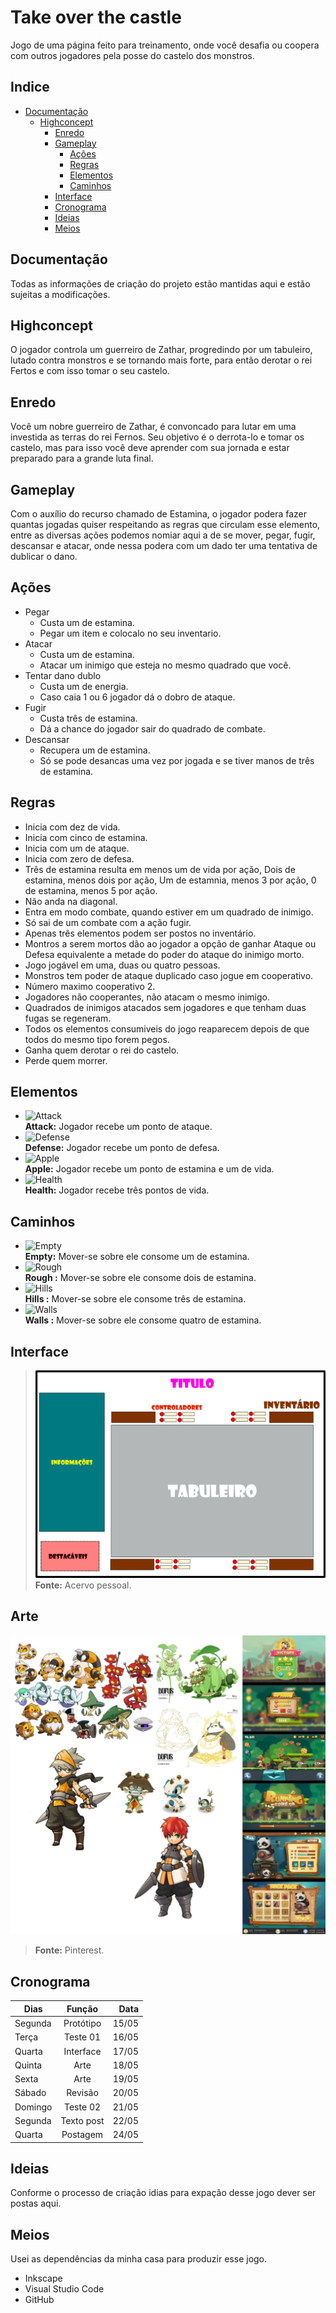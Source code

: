 # Take over the castle

Jogo de uma página feito para treinamento, onde você desafia ou coopera com outros jogadores pela posse do castelo dos monstros.

## Indice

- [Documentação](#documentação)
  - [Highconcept](#highconcept)
    - [Enredo](#enredo)
    - [Gameplay](#gameplay)
      - [Ações](#acoes)
      - [Regras](#regras)
      - [Elementos](#elementos)
      - [Caminhos](#caminhos)
    - [Interface](#interface)
    - [Cronograma](#cronograma)
    - [Ideias](#ideias)
    - [Meios](#meios)

<a name="documentação"></a>

## Documentação

Todas as informações de criação do projeto estão mantidas aqui e estão sujeitas a modificações.

<a name="highconcept"></a>

## Highconcept

O jogador controla um guerreiro de Zathar, progredindo por um tabuleiro, lutado contra monstros e se tornando mais forte, para então derotar o rei Fertos e com isso tomar o seu castelo.

<a name="enredo"></a>

## Enredo

Você um nobre guerreiro de Zathar, é convoncado para lutar em uma investida as terras do rei Fernos. Seu objetivo é o derrota-lo e tomar os castelo, mas para isso você deve aprender com sua jornada e estar preparado para a grande luta final.

<a name="gameplay"></a>

## Gameplay

Com o auxílio do recurso chamado de Estamina, o jogador podera fazer quantas jogadas quiser respeitando as regras que circulam esse elemento, entre as diversas ações podemos nomiar aqui a de se mover, pegar, fugir, descansar e atacar, onde nessa podera com um dado ter uma tentativa de dublicar o dano.

<a name="acoes"></a>

## Ações

- Pegar
  - Custa um de estamina.
  - Pegar um item e colocalo no seu inventario.
- Atacar
  - Custa um de estamina.
  - Atacar um inimigo que esteja no mesmo quadrado que você.
- Tentar dano dublo
  - Custa um de energia.
  - Caso caia 1 ou 6 jogador dá o dobro de ataque.
- Fugir
  - Custa três de estamina.
  - Dá a chance do jogador sair do quadrado de combate.
- Descansar
  - Recupera um de estamina.
  - Só se pode desancas uma vez por jogada e se tiver manos de três de estamina.


<a name="regras"></a>

## Regras

 - Inicia com dez de vida.
 - Inicia com cinco de estamina.
 - Inicia com um de ataque.
 - Inicia com zero de defesa.
 - Três de estamina resulta em menos um de vida por ação, Dois de estamina, menos dois por ação, Um de estamnia, menos 3 por ação, 0 de estamina, menos 5 por ação.
 - Não anda na diagonal.
 - Entra em modo combate, quando estiver em um quadrado de inimigo.
 - Só sai de um combate com a ação fugir.
 - Apenas três elementos podem ser postos no inventário.
 - Montros a serem mortos dão ao jogador a opção de ganhar Ataque ou Defesa equivalente a metade do poder do ataque do inimigo morto.
 - Jogo jogável em uma, duas ou quatro pessoas.
 - Monstros tem poder de ataque duplicado caso jogue em cooperativo.
 - Número maximo cooperativo 2.
 - Jogadores não cooperantes, não atacam o mesmo inimigo. 
 - Quadrados de inimigos atacados sem jogadores e que tenham duas fugas se regeneram.
 - Todos os elementos consumiveis do jogo reaparecem depois de que todos do mesmo tipo forem pegos. 
 - Ganha quem derotar o rei do castelo.
 - Perde quem morrer.

<a name="elementos"></a>

## Elementos

- ![Attack](https://github.com//Dilumo/Morin-s-test/blob/master/Documents/Assets/Attack.png?raw=true "Attack") <br> 
**Attack:** Jogador recebe um ponto de ataque.
- ![Defense](https://github.com//Dilumo/Morin-s-test/blob/master/Documents/Assets/Defense.png?raw=true "Defense") <br> 
**Defense:** Jogador recebe um ponto de defesa.
- ![Apple](https://github.com//Dilumo/Morin-s-test/blob/master/Documents/Assets/Apple.png?raw=true "Apple") <br> 
**Apple:** Jogador recebe um ponto de estamina e um de vida.
- ![Health](https://github.com//Dilumo/Morin-s-test/blob/master/Documents/Assets/Health.png?raw=true "Health") <br> 
**Health:** Jogador recebe três pontos de vida.

<a name="caminhos"></a>

## Caminhos

- ![Empty](https://github.com//Dilumo/Morin-s-test/blob/master/Documents/Assets/Empty.png?raw=true "Empty") <br> 
**Empty:** Mover-se sobre ele consome um de estamina.
- ![Rough ](https://github.com//Dilumo/Morin-s-test/blob/master/Documents/Assets/Rough.png?raw=true "Rough ") <br> 
**Rough :** Mover-se sobre ele consome dois de estamina.
- ![Hills ](https://github.com//Dilumo/Morin-s-test/blob/master/Documents/Assets/Hills.png?raw=true "Hills ") <br> 
**Hills :** Mover-se sobre ele consome três de estamina.
- ![Walls ](https://github.com//Dilumo/Morin-s-test/blob/master/Documents/Assets/Walls.png?raw=true "Walls ") <br> 
**Walls :** Mover-se sobre ele consome quatro de estamina.

<a name="interface"></a>

## Interface

>![Explicação da interface](https://github.com/Dilumo/GetTheCastle/blob/master/Documents/Assets/interface.png?raw=true "Explicação da interface") <br> 
 > **Fonte:** Acervo pessoal.
 
 ## Arte
 
 ![Arte Style](https://github.com/Dilumo/GetTheCastle/blob/master/Documents/Assets/ArtStyle.png?raw=true "Estilo de Arte")<br>
 > **Fonte:** Pinterest.

<a name="cronograma"></a>

## Cronograma


| Dias          | Função        |  Data  |
| ------------- |:-------------:| -----: |
| Segunda       | Protótipo     | 15/05  |
| Terça         | Teste 01      | 16/05  |
| Quarta        | Interface     | 17/05  |
| Quinta        | Arte          | 18/05  |
| Sexta         | Arte          | 19/05  |
| Sábado        | Revisão       | 20/05  |
| Domingo       | Teste 02      | 21/05  |
| Segunda       | Texto post    | 22/05  |
| Quarta        | Postagem      | 24/05  |

<a name="ideias"></a>

## Ideias

Conforme o processo de criação idias para expação desse jogo dever ser postas aqui.

<a name="meios"></a>

## Meios

Usei as dependências da minha casa para produzir esse jogo.

- Inkscape
- Visual Studio Code
- GitHub
